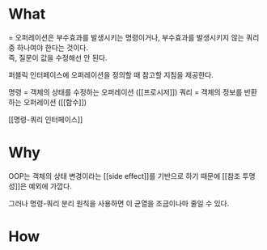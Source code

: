 # What
= 오퍼레이션은 부수효과를 발생시키는 명령이거나, 부수효과를 발생시키지 않는 쿼리 중 하나여야 한다는 것이다.  
즉, 질문이 값을 수정해선 안 된다.

퍼블릭 인터페이스에 오퍼레이션을 정의할 때 참고할 지침을 제공한다.  

명령 = 객체의 상태를 수정하는 오퍼레이션  ([[프로시저]])
쿼리 = 객체의 정보를 반환하는 오퍼레이션  ([[함수]])
 

[[명령-쿼리 인터페이스]]



# Why

OOP는 객체의 상태 변경이라는 [[side effect]]를 기반으로 하기 때문에 [[참조 투명성]]은 예외에 가깝다.  

그러나 명령-쿼리 분리 원칙을 사용하면 이 균열을 조금이나마 줄일 수 있다.  

# How